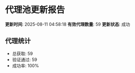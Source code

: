 # 代理池更新报告

**更新时间**: 2025-08-11 04:58:18
**有效代理数量**: 59
**更新状态**:  成功

## 代理统计
- 总获取: 59
- 验证通过: 59
- 成功率: 100%
